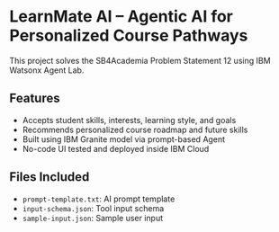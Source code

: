 # LearnMate AI – Agentic AI for Personalized Course Pathways

This project solves the SB4Academia Problem Statement 12 using IBM Watsonx Agent Lab.

## Features
- Accepts student skills, interests, learning style, and goals
- Recommends personalized course roadmap and future skills
- Built using IBM Granite model via prompt-based Agent
- No-code UI tested and deployed inside IBM Cloud

## Files Included
- `prompt-template.txt`: AI prompt template
- `input-schema.json`: Tool input schema
- `sample-input.json`: Sample user input
